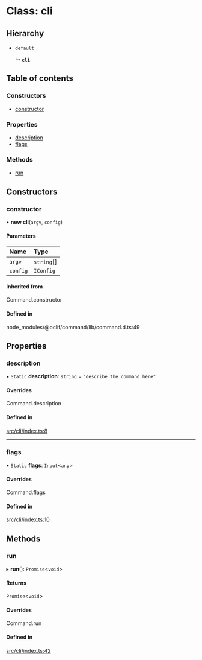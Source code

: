 # Class: cli

## Hierarchy

- `default`

  ↳ **`cli`**

## Table of contents

### Constructors

- [constructor](cli.md#constructor)

### Properties

- [description](cli.md#description)
- [flags](cli.md#flags)

### Methods

- [run](cli.md#run)

## Constructors

### constructor

• **new cli**(`argv`, `config`)

#### Parameters

| Name | Type |
| :------ | :------ |
| `argv` | `string`[] |
| `config` | `IConfig` |

#### Inherited from

Command.constructor

#### Defined in

node_modules/@oclif/command/lib/command.d.ts:49

## Properties

### description

▪ `Static` **description**: `string` = `"describe the command here"`

#### Overrides

Command.description

#### Defined in

[src/cli/index.ts:8](https://github.com/roxlabs/snippetfy/blob/2c82c35/src/cli/index.ts#L8)

___

### flags

▪ `Static` **flags**: `Input`<`any`\>

#### Overrides

Command.flags

#### Defined in

[src/cli/index.ts:10](https://github.com/roxlabs/snippetfy/blob/2c82c35/src/cli/index.ts#L10)

## Methods

### run

▸ **run**(): `Promise`<`void`\>

#### Returns

`Promise`<`void`\>

#### Overrides

Command.run

#### Defined in

[src/cli/index.ts:42](https://github.com/roxlabs/snippetfy/blob/2c82c35/src/cli/index.ts#L42)
